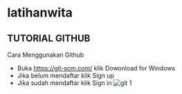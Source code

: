 # latihanwita
## TUTORIAL GITHUB

<p align="center>
<img src=![we bare bears](https://user-images.githubusercontent.com/92616861/137625953-939c4be3-d8d3-4a4e-af4a-3fa9fbb3bc55.gif)
</p>

          
# Cara Menggunakan Github
- Buka https://git-scm.com/ klik Dowonload for Windows
- Jika belum mendaftar klik Sign up
- Jika sudah mendaftar klik Sign in
![git 1](https://user-images.githubusercontent.com/92616861/137626260-c50b421e-edce-4162-8548-2f9ded082355.PNG)

